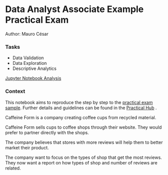 # Data Analyst Associate Example Practical Exam
Author: Mauro César

### Tasks
- Data Validation
- Data Exploration
- Descriptive Analytics

[Jupyter Notebook Analysis](https://github.com/mauro-cesar-bh/data-analysis/blob/main/Caffeine-Form/Caffeine-Form-Notebook.ipynb)

### Context
This notebook aims to reproduce the step by step to the [practical exam sample](https://s3.amazonaws.com/talent-assets.datacamp.com/Associate+DS+Case+Study+-+Coffee+Shops+-+Sample.pdf). 
Further details and guidelines can be found in the [Practical Hub](https://app.datacamp.com/certification/resource-center/practical-hub)
. 

Caffeine Form is a company creating coffee cups from recycled material.

Caffeine Form sells cups to coffee shops through their website. They would prefer to partner
directly with the shops.

The company believes that stores with more reviews will help them to better market their
product.

The company want to focus on the types of shop that get the most reviews.
They now want a report on how types of shop and number of reviews are related.
